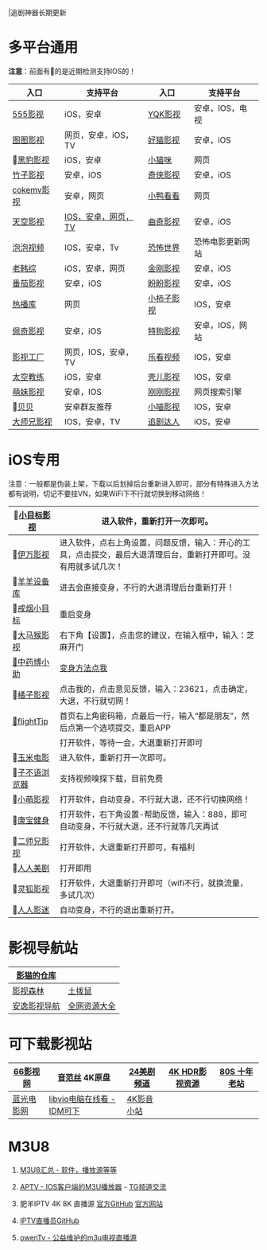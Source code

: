 |追剧神器长期更新

# 多平台通用

**注意**：前面有🍎的是近期检测支持IOS的！

|**入口**|**支持平台**|**入口**|**支持平台**|
|-|-|-|-|
|[555影视](https://555kan.net/)|iOS，安卓|[YQK影视](https://yqk10.app/)|安卓，IOS，电视|
|[图图影视](https://tt58.tv/)|网页，安卓，iOS，TV|[好猫影视](https://haomao.app/)|安卓，iOS|
|🍎[黑豹影视](http://heib.cc/)|iOS，安卓|[小猫咪](https://xmaomi.top/)|网页|
|[竹子影视](https://www.zhuzi.app/)|安卓，iOS|[奇侠影视](https://www.qixia.me/)|安卓，iOS|
|[cokemv影视](https://cokemv.me/)|安卓，网页|[小鸭看看](https://xiaoyakankan.com/)|网页|
|[天空影视](http://www.tkznp1.com/)|[IOS，安卓，网页，TV](https://tkznp9.com/)|[曲奇影视](https://www.quqi.tv/)|安卓，iOS|
|[泡泡视频](https://www.ppsp.pro)|IOS，安卓，Tv|[恐怖世界](https://www.840f.com/)| 恐怖电影更新网站 |
|[老韩综](http://app.hanjulao.com/)|iOS，安卓，网页|[金刚影视](https://jingang.tv)|安卓，iOS|
|[番茄影视](https://www.fq88.app/)|安卓，iOS|[盼盼影视](https://panpan.la/)|安卓，iOS|
|[热播库](https://www.reboku.com/)|网页|[小柿子影视](https://xszys.com/)|IOS，安卓|
|[佩奇影视](http://peiqi.tv/)|安卓，iOS|[特狗影视](https://www.tegouys.com/app/)|安卓，IOS，网站|
|[影视工厂](https://www.ysgcapp.com/)|网页，IOS，安卓，TV|[乐看视频](https://lekan.app/)|IOS，安卓|
|[太空教练](https://www.tkapp.vip)|iOS，安卓|[壳儿影视](https://keer.app/)|IOS，安卓|
|[萌妹影视](https://www.damengmei.com/)|安卓，IOS|[刚刚影视](https://yingyingtv.cn)|网页搜索引擎|
|🤖[贝贝](https://aming.lanzouf.com/iVrKe0ug0e6h)|安卓群友推荐|[小喵影视](https://www.littlemeow.bio/)|IOS，安卓|
|[大师兄影视](https://dsxys.pro/app/)|IOS，安卓，TV|[追剧达人](https://zjdr.cf/)|iOS，安卓|

# iOS专用

注意：一般都是伪装上架，下载以后划掉后台重新进入即可，部分有特殊进入方法都有说明，切记不要挂VN，如果WiFi下不行就切换到移动网络！

| 🍎[小目标影视](https://apps.apple.com/cn/app/1669178960)     | 进入软件，重新打开一次即可。                                 |
| ----------------------------------------------------------- | ------------------------------------------------------------ |
| 🍎[伊万影视](https://apps.apple.com/cn/app/id1665463512)     | 进入软件，点右上角设置，问题反馈，输入：开心的工具，点击提交，最后大退清理后台，重新打开即可。没有用就多试几次！ |
| 🍎[羊羊设备库](https://apps.apple.com/cn/app/id1622952105)   | 进去会直接变身，不行的大退清理后台重新打开！                 |
| 🍎[戒烟小目标](https://apps.apple.com/cn/app/id6446343423)   | 重启变身                                                     |
| 🍎[大马猴影视](https://apps.apple.com/cn/app/id6450257828)   | 右下角【设置】，点击您的建议，在输入框中，输入：芝麻开门     |
| [🍎中药博小助](https://apps.apple.com/cn/app/id6447424627)   | [变身方法点我](https://baijiahao.baidu.com/bjh/picproxy?param=QHKUgKYKEHtWGXkfbn1HkCZ7%2BSUP0MgE2c1HMWAQZFC5bh0%2FeCj7EIScHUBMc7%2BmmPqLi%2B3p99NBy3nZ9QqMD5P8i3gK1wPmfozcxeqVa405b314iku0%2Fo54bJIQ933f) |
| 🍎[橘子影视](https://apps.apple.com/cn/app/id1592408317)     | 点击我的，点击意见反馈，输入：23621，点击确定，大退，不行就切网！ |
| [🍎flightTip](https://apps.apple.com/cn/app/id6444903359)    | 首页右上角密码箱，点最后一行，输入“都是朋友”，然后点第一个选项提交，重启APP |
|                                                             | 打开软件，等待一会，大退重新打开即可                         |
| 🍎[玉米电影](https://apps.apple.com/cn/app/id1644264230)     | 进入软件，重新打开一次即可。                                 |
| 🍎[子不语浏览器](https://apps.apple.com/cn/app/id6448232078) | 支持视频嗅探下载，目前免费                                   |
| 🍎[小萌影视](https://apps.apple.com/cn/app/id6447549798)     | 打开软件，自动变身，不行就大退，还不行切换网络！             |
| 🍎[康宝健身](https://apps.apple.com/cn/app/id6449744113)     | 打开软件，右下角设置-帮助反馈，输入：888，即可自动变身，不行就大退，还不行就等几天再试 |
| 🍎[二师兄影视](https://apps.apple.com/app/id1632377710)      | 打开软件，大退重新打开即可，有福利                           |
| 🍎[人人美剧](https://apps.apple.com/cn/app/id1519019397)     | 打开即用                                                     |
| 🍎[灵狐影视](https://apps.apple.com/tw/app/id6447390435)     | 打开软件，大退重新打开即可（wifi不行，就换流量，多试几次）   |
| 🍎[人人影迷](https://apps.apple.com/cn/app/id1615731935)     | 自动变身，不行的退出重新打开。                               |

# 影视导航站

|[影猫的仓库](https://ymck.me/)||
|-|-|
|[影视森林](https://www.549.tv/)|[土拨鼠](https://www.tbsdy.com/)|
|[安逸影视导航](https://anee.cc/)|[全网资源大全](https://yl158.wss.cc/article/detail/a0eenyliikj)|

# 可下载影视站

|[66影视网](https://www.66yingshi.com/)|[音范丝](https://www.yinfans.me/) 4K原盘|[24美剧频道](https://24pindao.tv/)|[4K HDR影视资源](https://www.4khdr.cn/)|[80S 十年老站](https://y80s.tv/movie/search/)|
|-|-|-|-|-|
|[蓝光电影网](http://www.languangdy.com/)|[libvio电脑在线看 - IDM可下](https://www.libvio.me/)|[4K影音小站](https://4kysxz.top/)|||

# M3U8

1. [M3U8汇总 - 软件，播放源等等](https://github.com/imDazui/Tvlist-awesome-m3u-m3u8)

2. [APTV - IOS客户端的M3U播放器](https://apps.apple.com/cn/app/aptv/id1630403500) - [TG频道交流](https://t.me/AptvPlayer)

3. 肥羊IPTV 4K 8K 直播源 [官方GitHub](https://github.com/youshandefeiyang/IPTV) [官方网站](https://zb.v1.mk/)

4. [IPTV直播员GitHub](https://github.com/fanmingming/live)

5. [owenTv - 公益维护的m3u电视直播源](https://owen2000wy.github.io/)

